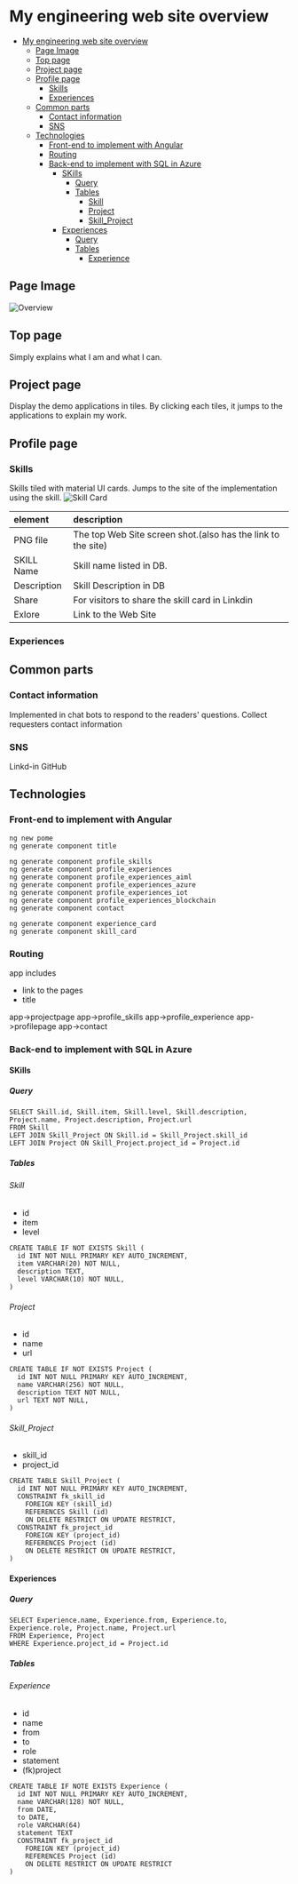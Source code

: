 # My engineering web site overview

- [My engineering web site overview](#my-engineering-web-site-overview)
  - [Page Image](#page-image)
  - [Top page](#top-page)
  - [Project page](#project-page)
  - [Profile page](#profile-page)
    - [Skills](#skills)
    - [Experiences](#experiences)
  - [Common parts](#common-parts)
    - [Contact information](#contact-information)
    - [SNS](#sns)
  - [Technologies](#technologies)
    - [Front-end to implement with Angular](#front-end-to-implement-with-angular)
    - [Routing](#routing)
    - [Back-end to implement with SQL in Azure](#back-end-to-implement-with-sql-in-azure)
      - [SKills](#skills-1)
        - [Query](#query)
        - [Tables](#tables)
          - [Skill](#skill)
          - [Project](#project)
          - [Skill_Project](#skill_project)
      - [Experiences](#experiences-1)
        - [Query](#query-1)
        - [Tables](#tables-1)
          - [Experience](#experience)

## Page Image

![Overview](overview.svg)

## Top page

Simply explains what I am and what I can.

## Project page

Display the demo applications in tiles.
By clicking each tiles, it jumps to the applications to explain my work.

## Profile page

### Skills

Skills tiled with material UI cards.
Jumps to the site of the implementation using the skill.
![Skill Card](skill_card.svg)

| element | description|
|:--|:--|
|PNG file| The top Web Site screen shot.(also has the link to the site) |
|SKILL Name| Skill name listed in DB. |
|Description| Skill Description in DB |
|Share | For visitors to share the skill card in Linkdin |
|Exlore | Link to the Web Site |

### Experiences

## Common parts

### Contact information

Implemented in chat bots to respond to the readers' questions.
Collect requesters contact information

### SNS

Linkd-in
GitHub

## Technologies

### Front-end to implement with Angular

```
ng new pome
ng generate component title

ng generate component profile_skills
ng generate component profile_experiences
ng generate component profile_experiences_aiml
ng generate component profile_experiences_azure
ng generate component profile_experiences_iot
ng generate component profile_experiences_blockchain
ng generate component contact

ng generate component experience_card
ng generate component skill_card

```
### Routing
app includes
- link to the pages
- title

app->projectpage
app->profile_skills
app->profile_experience
app->profilepage
app->contact

### Back-end to implement with SQL in Azure

#### SKills

##### Query

```
SELECT Skill.id, Skill.item, Skill.level, Skill.description, Project.name, Project.description, Project.url
FROM Skill
LEFT JOIN Skill_Project ON Skill.id = Skill_Project.skill_id
LEFT JOIN Project ON Skill_Project.project_id = Project.id
```

##### Tables

###### Skill

- id
- item
- level

```
CREATE TABLE IF NOT EXISTS Skill (
  id INT NOT NULL PRIMARY KEY AUTO_INCREMENT,
  item VARCHAR(20) NOT NULL,
  description TEXT,
  level VARCHAR(10) NOT NULL,
)
```

###### Project

- id
- name
- url

```
CREATE TABLE IF NOT EXISTS Project (
  id INT NOT NULL PRIMARY KEY AUTO_INCREMENT,
  name VARCHAR(256) NOT NULL,
  description TEXT NOT NULL,
  url TEXT NOT NULL,
)
```

###### Skill_Project

- skill_id
- project_id

```
CREATE TABLE Skill_Project (
  id INT NOT NULL PRIMARY KEY AUTO_INCREMENT,
  CONSTRAINT fk_skill_id
    FOREIGN KEY (skill_id) 
    REFERENCES Skill (id)
    ON DELETE RESTRICT ON UPDATE RESTRICT,
  CONSTRAINT fk_project_id
    FOREIGN KEY (project_id) 
    REFERENCES Project (id)
    ON DELETE RESTRICT ON UPDATE RESTRICT,
)
```

#### Experiences

##### Query

```
SELECT Experience.name, Experience.from, Experience.to, Experience.role, Project.name, Project.url
FROM Experience, Project
WHERE Experience.project_id = Project.id
```

##### Tables

###### Experience

- id
- name
- from
- to
- role
- statement
- (fk)project

```
CREATE TABLE IF NOTE EXISTS Experience (
  id INT NOT NULL PRIMARY KEY AUTO_INCREMENT,
  name VARCHAR(128) NOT NULL,
  from DATE,
  to DATE,
  role VARCHAR(64)
  statement TEXT
  CONSTRAINT fk_project_id
    FOREIGN KEY (project_id) 
    REFERENCES Project (id)
    ON DELETE RESTRICT ON UPDATE RESTRICT
)
```